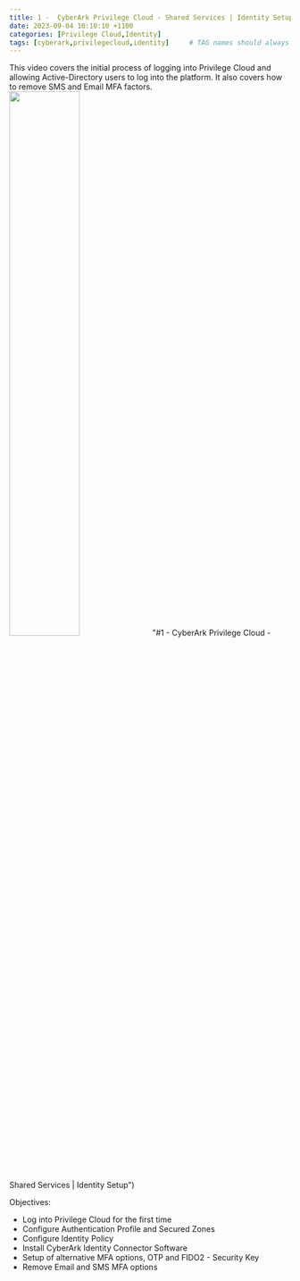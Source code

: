 ```yaml
---
title: 1 -  CyberArk Privilege Cloud - Shared Services | Identity Setup
date: 2023-09-04 10:10:10 +1100
categories: [Privilege Cloud,Identity]
tags: [cyberark,privilegecloud,identity]     # TAG names should always be lowercase
---
```


This video covers the initial process of logging into Privilege Cloud and allowing Active-Directory users to log into the platform. It also covers how to remove SMS and Email MFA factors.
[<img src="https://i.ytimg.com/vi/b8cENcM5VOY/maxresdefault.jpg" width="50%">](https://www.youtube.com/watch?v=b8cENcM5VOY) "#1 -  CyberArk Privilege Cloud - Shared Services | Identity Setup")

Objectives:
- Log into Privilege Cloud for the first time
- Configure Authentication Profile and Secured Zones
- Configure Identity Policy
- Install CyberArk Identity Connector Software
- Setup of alternative MFA options, OTP and FIDO2 - Security Key
- Remove Email and SMS MFA options
